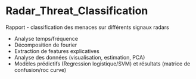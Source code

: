 # Radar_Threat_Classification

Rapport - classification des menaces sur différents signaux radars
- Analyse temps/fréquence
- Décomposition de fourier
- Extraction de features explicatives
- Analyse des données (visualisation, estimation, PCA)
- Modèles prédictifs (Regression logistique/SVM) et résultats (matrice de confusion/roc curve)

  
